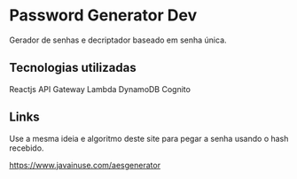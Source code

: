 # Password Generator Dev

Gerador de senhas e decriptador baseado em senha única.

## Tecnologias utilizadas

Reactjs
API Gateway
Lambda
DynamoDB
Cognito

## Links

Use a mesma ideia e algoritmo deste site para pegar a senha usando o hash recebido.

https://www.javainuse.com/aesgenerator
